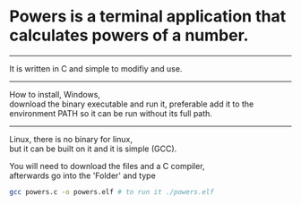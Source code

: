 # Powers is a terminal application that calculates powers of a number.  
---
It is written in C and simple to modifiy and use.
___
How to install, Windows,  
download the binary executable and run it, preferable add it to the environment PATH so it can be run without its full path.  
___
Linux, there is no binary for linux,  
but it can be built on it and it is simple (GCC).  

You will need to download the files and a C compiler,  
afterwards go into the 'Folder' and type  
```bash
gcc powers.c -o powers.elf # to run it ./powers.elf
```